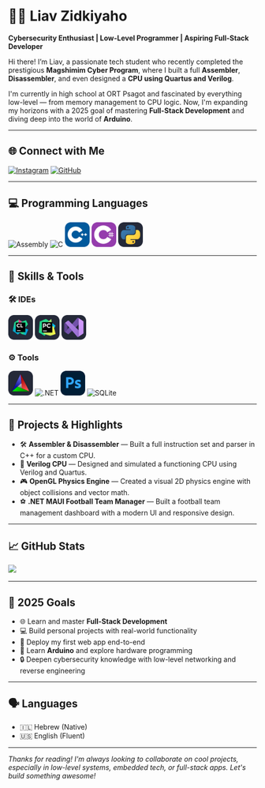 # 👨‍💻 Liav Zidkiyaho

**Cybersecurity Enthusiast | Low-Level Programmer | Aspiring Full-Stack Developer**

Hi there! I’m Liav, a passionate tech student who recently completed the prestigious **Magshimim Cyber Program**, where I built a full **Assembler**, **Disassembler**, and even designed a **CPU using Quartus and Verilog**.

I'm currently in high school at ORT Psagot and fascinated by everything low-level — from memory management to CPU logic. Now, I'm expanding my horizons with a 2025 goal of mastering **Full-Stack Development** and diving deep into the world of **Arduino**.

---

## 🌐 Connect with Me

[![Instagram](https://img.shields.io/badge/Instagram-E4405F?style=for-the-badge&logo=instagram&logoColor=white)](https://www.instagram.com/liav.zidkiyaho/)
[![GitHub](https://img.shields.io/badge/GitHub-100000?style=for-the-badge&logo=github&logoColor=white)](https://github.com/LiavZidkiyaho)

---

## 💻 Programming Languages

<p>
  <img width="50" height="50" src="https://github.com/LelouchFR/skill-icons/blob/main/assets/assembly.svg" alt="Assembly" />
  <img width="50" height="50" src="https://github.com/LelouchFR/skill-icons/blob/main/assets/c.svg" alt="C" />
  <img width="50" height="50" src="https://github.com/LelouchFR/skill-icons/blob/main/assets/cpp.svg" alt="C++" />
  <img width="50" height="50" src="https://github.com/LelouchFR/skill-icons/blob/main/assets/cs.svg" alt="C#" />
  <img width="50" height="50" src="https://github.com/LelouchFR/skill-icons/blob/main/assets/python-auto.svg" alt="Python" />
</p>

---

## 🧠 Skills & Tools

### 🛠 IDEs
<p>
  <img width="50" height="50" src="https://github.com/LelouchFR/skill-icons/blob/main/assets/clion-auto.svg" alt="CLion" />
  <img width="50" height="50" src="https://github.com/LelouchFR/skill-icons/blob/main/assets/pycharm-auto.svg" alt="PyCharm" />
  <img width="50" height="50" src="https://github.com/LelouchFR/skill-icons/blob/main/assets/visualstudio-auto.svg" alt="Visual Studio" />
</p>

### ⚙️ Tools
<p>
  <img width="50" height="50" src="https://github.com/LelouchFR/skill-icons/blob/main/assets/cmake-auto.svg" alt="CMake" />
  <img width="50" height="50" src="https://github.com/LelouchFR/skill-icons/blob/main/assets/dotnet.svg" alt=".NET" />
  <img width="50" height="50" src="https://github.com/LelouchFR/skill-icons/blob/main/assets/photoshop.svg" alt="Photoshop" />
  <img width="50" height="50" src="https://github.com/LelouchFR/skill-icons/blob/main/assets/sqlite.svg" alt="SQLite" />
</p>

---

## 🚀 Projects & Highlights

- 🛠️ **Assembler & Disassembler** — Built a full instruction set and parser in C++ for a custom CPU.
- 🔧 **Verilog CPU** — Designed and simulated a functioning CPU using Verilog and Quartus.
- 🎮 **OpenGL Physics Engine** — Created a visual 2D physics engine with object collisions and vector math.
- ⚽ **.NET MAUI Football Team Manager** — Built a football team management dashboard with a modern UI and responsive design.

---

## 📈 GitHub Stats

<p>
  <a href="http://www.github.com/LiavZidkiyaho">
    <img src="https://github-readme-stats.vercel.app/api?username=LiavZidkiyaho&theme=dark&hide_border=false&include_all_commits=true&count_private=true" />
  </a>
</p>

---

## 🎯 2025 Goals

- 🌐 Learn and master **Full-Stack Development**
- 💻 Build personal projects with real-world functionality
- 🚀 Deploy my first web app end-to-end
- 🤖 Learn **Arduino** and explore hardware programming
- 🔒 Deepen cybersecurity knowledge with low-level networking and reverse engineering

---

## 🗣 Languages

- 🇮🇱 Hebrew (Native)
- 🇺🇸 English (Fluent)

---

*Thanks for reading! I'm always looking to collaborate on cool projects, especially in low-level systems, embedded tech, or full-stack apps. Let's build something awesome!*
